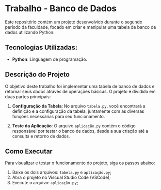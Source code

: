 # Trabalho - Banco de Dados

Este repositório contém um projeto desenvolvido durante o segundo período da faculdade, focado em criar e manipular uma tabela de banco de dados utilizando Python.

## Tecnologias Utilizadas:

- **Python**: Linguagem de programação.

## Descrição do Projeto

O objetivo deste trabalho foi implementar uma tabela de banco de dados e retornar seus dados através de operações básicas. O projeto é dividido em duas partes principais:

1. **Configuração da Tabela**: No arquivo `tabela.py`, você encontrará a definição e a configuração da tabela, juntamente com as diversas funções necessárias para seu funcionamento.

2. **Teste da Aplicação**: O arquivo `aplicação.py` contém o código responsável por testar o banco de dados, desde a sua criação até a consulta e retorno de dados.

## Como Executar

Para visualizar e testar o funcionamento do projeto, siga os passos abaixo:

1. Baixe os dois arquivos: `tabela.py` e `aplicação.py`;
2. Abra o projeto no Viscual Studio Code (VSCode);
3. Execute o arquivo: `aplicação.py`;
